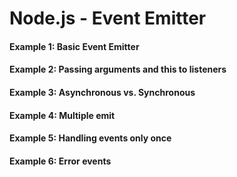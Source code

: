 # Node.js - Event Emitter

#### Example 1: Basic Event Emitter
#### Example 2: Passing arguments and this to listeners
#### Example 3: Asynchronous vs. Synchronous
#### Example 4: Multiple emit
#### Example 5: Handling events only once
#### Example 6: Error events
